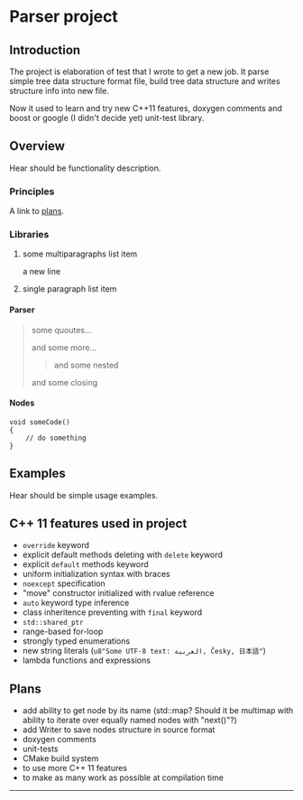 Parser project
==============

Introduction
------------

The project is elaboration of test that I wrote to get a new job.
It parse simple tree data structure format file, build tree data structure and writes structure info into new file.

Now it used to learn and try new C++11 features, doxygen comments and boost or google (I didn't decide yet) unit-test library.

Overview
--------

Hear should be functionality description.

### Principles

A link to [plans](#plans_anchor).

### Libraries

1. some multiparagraphs list item

    a new line

2. single paragraph list item

#### Parser

> some quoutes...
>
> and some more...
>
>> and some nested
>
> and some closing

#### Nodes

	void someCode()
	{
		// do something
	}


Examples
--------

Hear should be simple usage examples.

C++ 11 features used in project
-------------------------------

- `override` keyword
- explicit default methods deleting with `delete` keyword
- explicit `default` methods keyword
- uniform initialization syntax with braces
- `noexcept` specification
- "move" constructor initialized with rvalue reference
- `auto` keyword type inference
- class inheritence preventing with `final` keyword
- `std::shared_ptr`
- range-based for-loop
- strongly typed enumerations
- new string literals (`u8"Some UTF-8 text: العربية, Česky, 日本語"`)
- lambda functions and expressions

<a id="plans_anchor"></a>Plans
-----

- add ability to get node by its name (std::map? Should it be multimap with
ability to iterate over equally named nodes with "next()"?)
- add Writer to save nodes structure in source format
- doxygen comments
- unit-tests
- CMake build system
- to use more C++ 11 features
- to make as many work as possible at compilation time

* * *

